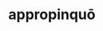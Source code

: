 ---
title: appropinquō
meaning: to approach
ch: five
pos: verb
secondppstem: appropinq
infend: āre
conjugation: first
---